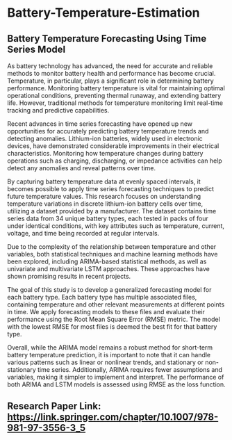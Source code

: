 # Battery-Temperature-Estimation

## Battery Temperature Forecasting Using Time Series Model

As battery technology has advanced, the need for accurate and reliable methods to monitor battery health and performance has become crucial. Temperature, in particular, plays a significant role in determining battery performance. Monitoring battery temperature is vital for maintaining optimal operational conditions, preventing thermal runaway, and extending battery life. However, traditional methods for temperature monitoring limit real-time tracking and predictive capabilities. 

Recent advances in time series forecasting have opened up new opportunities for accurately predicting battery temperature trends and detecting anomalies. Lithium-ion batteries, widely used in electronic devices, have demonstrated considerable improvements in their electrical characteristics. Monitoring how temperature changes during battery operations such as charging, discharging, or impedance activities can help detect any anomalies and reveal patterns over time. 

By capturing battery temperature data at evenly spaced intervals, it becomes possible to apply time series forecasting techniques to predict future temperature values. This research focuses on understanding temperature variations in discrete lithium-ion battery cells over time, utilizing a dataset provided by a manufacturer. The dataset contains time series data from 34 unique battery types, each tested in packs of four under identical conditions, with key attributes such as temperature, current, voltage, and time being recorded at regular intervals.

Due to the complexity of the relationship between temperature and other variables, both statistical techniques and machine learning methods have been explored, including ARIMA-based statistical methods, as well as univariate and multivariate LSTM approaches. These approaches have shown promising results in recent projects.

The goal of this study is to develop a generalized forecasting model for each battery type. Each battery type has multiple associated files, containing temperature and other relevant measurements at different points in time. We apply forecasting models to these files and evaluate their performance using the Root Mean Square Error (RMSE) metric. The model with the lowest RMSE for most files is deemed the best fit for that battery type.

Overall, while the ARIMA model remains a robust method for short-term battery temperature prediction, it is important to note that it can handle various patterns such as linear or nonlinear trends, and stationary or non-stationary time series. Additionally, ARIMA requires fewer assumptions and variables, making it simpler to implement and interpret. The performance of both ARIMA and LSTM models is assessed using RMSE as the loss function.

## Research Paper Link: https://link.springer.com/chapter/10.1007/978-981-97-3556-3_5
